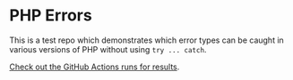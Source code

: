 # PHP Errors

This is a test repo which demonstrates which error types can be caught in various versions of PHP without using `try ... catch`.

[Check out the GitHub Actions runs for results](https://github.com/johnbillion/php-errors/actions).
